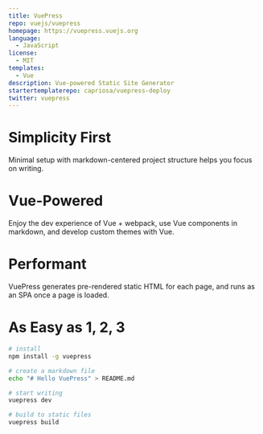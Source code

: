 ```yaml
---
title: VuePress
repo: vuejs/vuepress
homepage: https://vuepress.vuejs.org
language:
  - JavaScript
license:
  - MIT
templates:
  - Vue
description: Vue-powered Static Site Generator
startertemplaterepo: capriosa/vuepress-deploy
twitter: vuepress
---
```


# Simplicity First

Minimal setup with markdown-centered project structure helps you focus on writing.

# Vue-Powered

Enjoy the dev experience of Vue + webpack, use Vue components in markdown, and develop custom themes with Vue.

# Performant

VuePress generates pre-rendered static HTML for each page, and runs as an SPA once a page is loaded.

# As Easy as 1, 2, 3

```bash
# install
npm install -g vuepress

# create a markdown file
echo "# Hello VuePress" > README.md

# start writing
vuepress dev

# build to static files
vuepress build
```
